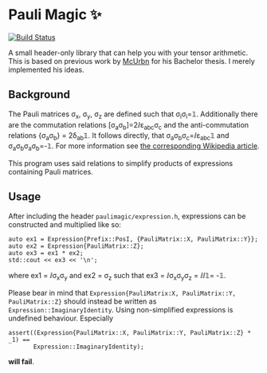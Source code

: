 # Pauli Magic :sparkles:
[![Build Status](https://travis-ci.org/kdungs/cpp-paulimagic.svg)](https://travis-ci.org/kdungs/cpp-paulimagic)

A small header-only library that can help you with your tensor arithmetic. This is based on previous work by [McUrbn](https://github.com/McUrbn) for his Bachelor thesis. I merely implemented his ideas.

## Background
The Pauli matrices σ<sub>x</sub>, σ<sub>y</sub>, σ<sub>z</sub> are defined such that σ<sub>i</sub>σ<sub>i</sub>=𝟙. Additionally there are the commutation relations [σ<sub>a</sub>σ<sub>b</sub>]=2ⅈε<sub>abc</sub>σ<sub>c</sub> and the anti-commutation relations {σ<sub>a</sub>σ<sub>b</sub>} = 2δ<sub>ab</sub>𝟙. It follows directly, that σ<sub>a</sub>σ<sub>b</sub>σ<sub>c</sub>=ⅈε<sub>abc</sub>𝟙 and 
σ<sub>a</sub>σ<sub>b</sub>σ<sub>a</sub>σ<sub>b</sub>=-𝟙. For more information see [the corresponding Wikipedia article](https://en.wikipedia.org/wiki/Pauli_matrices).

This program uses said relations to simplify products of expressions containing Pauli matrices.


## Usage
After including the header `paulimagic/expression.h`, expressions can be constructed and multiplied like so:
```cplusplus
auto ex1 = Expression{Prefix::PosI, {PauliMatrix::X, PauliMatrix::Y}};
auto ex2 = Expression{PauliMatrix::Z};
auto ex3 = ex1 * ex2;
std::cout << ex3 << '\n';
```
where ex1 = ⅈσ<sub>x</sub>σ<sub>y</sub> and ex2 = σ<sub>z</sub> such that ex3 = ⅈσ<sub>x</sub>σ<sub>y</sub>σ<sub>z</sub> = ⅈⅈ𝟙= -𝟙.

Please bear in mind that `Expression{PauliMatrix:X, PauliMatrix::Y, PauliMatrix::Z}` should instead be written as `Expression::ImaginaryIdentity`. Using non-simplified expressions is undefined behaviour. Especially 
```cplusplus
assert((Expression{PauliMatrix::X, PauliMatrix::Y, PauliMatrix::Z} * _1) ==
       Expression::ImaginaryIdentity);
```
**will fail**.

